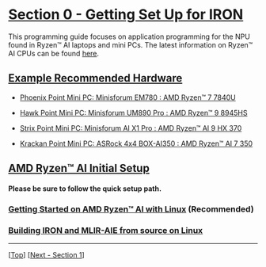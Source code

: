 <!---//===- README.md --------------------------*- Markdown -*-===//
//
// This file is licensed under the Apache License v2.0 with LLVM Exceptions.
// See https://llvm.org/LICENSE.txt for license information.
// SPDX-License-Identifier: Apache-2.0 WITH LLVM-exception
//
// Copyright (C) 2024, Advanced Micro Devices, Inc.
// 
//===----------------------------------------------------------------------===//-->

# <ins>Section 0 - Getting Set Up for IRON</ins>

This programming guide focuses on application programming for the NPU found in Ryzen™ AI laptops and mini PCs. The latest information on Ryzen™ AI CPUs can be found [here](https://www.amd.com/en/products/processors/consumer/ryzen-ai.html).

## <ins>Example Recommended Hardware</ins>

* [Phoenix Point Mini PC: Minisforum EM780 : AMD Ryzen™ 7 7840U](https://www.minisforum.com/collections/amd-series/products/minisforum-em780)
  
* [Hawk Point Mini PC: Minisforum UM890 Pro : AMD Ryzen™ 9 8945HS](https://www.minisforum.com/collections/amd-series/products/minisforum-um890-pro)

* [Strix Point Mini PC: Minisforum AI X1 Pro : AMD Ryzen™ AI 9 HX 370](https://www.minisforum.com/products/minisforum-ai-x1-pro)
  
* [Krackan Point Mini PC: ASRock 4x4 BOX-AI350 : AMD Ryzen™ AI 7 350](https://www.asrockind.com/en-gb/4X4%20BOX-AI350)

## <ins>AMD Ryzen™ AI Initial Setup</ins>

#### **Please be sure to follow the quick setup path.**

### [Getting Started on AMD Ryzen™ AI with Linux](../../README.md) **(Recommended)**

### [Building IRON and MLIR-AIE from source on Linux](../../docs/Building.md)

-----
[[Top](..)] [[Next - Section 1](../section-1/)]
